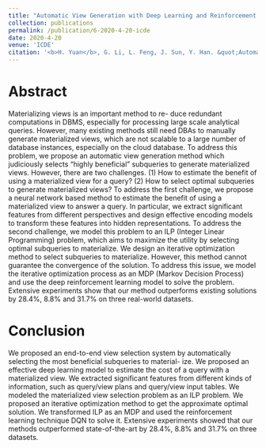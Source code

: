 ```yaml
---
title: "Automatic View Generation with Deep Learning and Reinforcement Learning"
collection: publications
permalink: /publication/6-2020-4-20-icde
date: 2020-4-20
venue: 'ICDE'
citation: '<b>H. Yuan</b>, G. Li, L. Feng, J. Sun, Y. Han. &quot;Automatic View Generation with Deep Learning and Reinforcement Learning.&quot; In <i>ICDE</i>, 2020. <a href="https://yuanhaitao.github.io/files/icde2020.pdf">pdf</a>'
---
```


Abstract
======
   Materializing views is an important method to re- duce redundant computations in DBMS, especially for processing large scale analytical queries. However, many existing methods still need DBAs to manually generate materialized views, which are not scalable to a large number of database instances, especially on the cloud database. To address this problem, we propose an automatic view generation method which judiciously selects “highly beneficial” subqueries to generate materialized views. However, there are two challenges. (1) How to estimate the benefit of using a materialized view for a query? (2) How to select optimal subqueries to generate materialized views? To address the first challenge, we propose a neural network based method to estimate the benefit of using a materialized view to answer a query. In particular, we extract significant features from different perspectives and design effective encoding models to transform these features into hidden representations. To address the second challenge, we model this problem to an ILP (Integer Linear Programming) problem, which aims to maximize the utility by selecting optimal subqueries to materialize. We design an iterative optimization method to select subqueries to materialize. However, this method cannot guarantee the convergence of the solution. To address this issue, we model the iterative optimization process as an MDP (Markov Decision Process) and use the deep reinforcement learning model to solve the problem. Extensive experiments show that our method outperforms existing solutions by 28.4%, 8.8% and 31.7% on three real-world datasets.
       
Conclusion
======
We proposed an end-to-end view selection system by automatically selecting the most beneficial subqueries to material- ize. We proposed an effective deep learning model to estimate the cost of a query with a materialized view. We extracted significant features from different kinds of information, such as query/view plans and query/view input tables. We modeled the materialized view selection problem as an ILP problem. We proposed an iterative optimization method to get the approximate optimal solution. We transformed ILP as an MDP and used the reinforcement learning technique DQN to solve it. Extensive experiments showed that our methods outperformed state-of-the-art by 28.4%, 8.8% and 31.7% on three datasets.